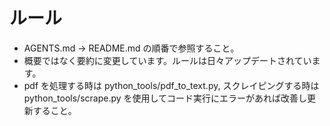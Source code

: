 # ルール

- AGENTS.md → README.md の順番で参照すること。
- 概要ではなく要約に変更しています。ルールは日々アップデートされています。
- pdf を処理する時は python_tools/pdf_to_text.py, スクレイピングする時は python_tools/scrape.py を使用してコード実行にエラーがあれば改善し更新すること。
